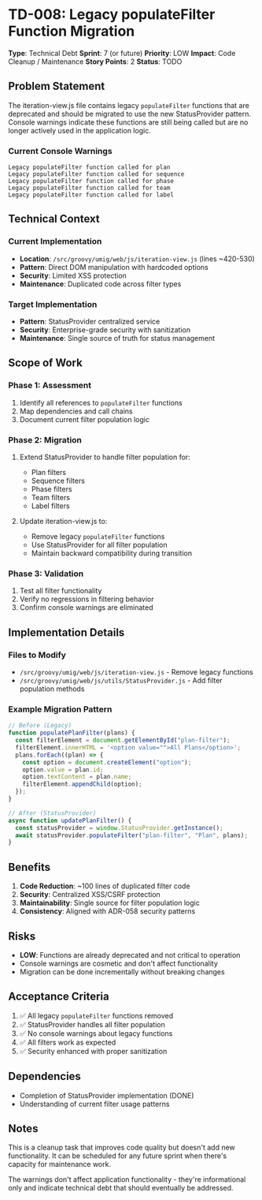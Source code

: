 # TD-008: Legacy populateFilter Function Migration

**Type**: Technical Debt
**Sprint**: 7 (or future)
**Priority**: LOW
**Impact**: Code Cleanup / Maintenance
**Story Points**: 2
**Status**: TODO

## Problem Statement

The iteration-view.js file contains legacy `populateFilter` functions that are deprecated and should be migrated to use the new StatusProvider pattern. Console warnings indicate these functions are still being called but are no longer actively used in the application logic.

### Current Console Warnings

```
Legacy populateFilter function called for plan
Legacy populateFilter function called for sequence
Legacy populateFilter function called for phase
Legacy populateFilter function called for team
Legacy populateFilter function called for label
```

## Technical Context

### Current Implementation

- **Location**: `/src/groovy/umig/web/js/iteration-view.js` (lines ~420-530)
- **Pattern**: Direct DOM manipulation with hardcoded options
- **Security**: Limited XSS protection
- **Maintenance**: Duplicated code across filter types

### Target Implementation

- **Pattern**: StatusProvider centralized service
- **Security**: Enterprise-grade security with sanitization
- **Maintenance**: Single source of truth for status management

## Scope of Work

### Phase 1: Assessment

1. Identify all references to `populateFilter` functions
2. Map dependencies and call chains
3. Document current filter population logic

### Phase 2: Migration

1. Extend StatusProvider to handle filter population for:
   - Plan filters
   - Sequence filters
   - Phase filters
   - Team filters
   - Label filters

2. Update iteration-view.js to:
   - Remove legacy `populateFilter` functions
   - Use StatusProvider for all filter population
   - Maintain backward compatibility during transition

### Phase 3: Validation

1. Test all filter functionality
2. Verify no regressions in filtering behavior
3. Confirm console warnings are eliminated

## Implementation Details

### Files to Modify

- `/src/groovy/umig/web/js/iteration-view.js` - Remove legacy functions
- `/src/groovy/umig/web/js/utils/StatusProvider.js` - Add filter population methods

### Example Migration Pattern

```javascript
// Before (Legacy)
function populatePlanFilter(plans) {
  const filterElement = document.getElementById("plan-filter");
  filterElement.innerHTML = '<option value="">All Plans</option>';
  plans.forEach((plan) => {
    const option = document.createElement("option");
    option.value = plan.id;
    option.textContent = plan.name;
    filterElement.appendChild(option);
  });
}

// After (StatusProvider)
async function updatePlanFilter() {
  const statusProvider = window.StatusProvider.getInstance();
  await statusProvider.populateFilter("plan-filter", "Plan", plans);
}
```

## Benefits

1. **Code Reduction**: ~100 lines of duplicated filter code
2. **Security**: Centralized XSS/CSRF protection
3. **Maintainability**: Single source for filter population logic
4. **Consistency**: Aligned with ADR-058 security patterns

## Risks

- **LOW**: Functions are already deprecated and not critical to operation
- Console warnings are cosmetic and don't affect functionality
- Migration can be done incrementally without breaking changes

## Acceptance Criteria

1. ✅ All legacy `populateFilter` functions removed
2. ✅ StatusProvider handles all filter population
3. ✅ No console warnings about legacy functions
4. ✅ All filters work as expected
5. ✅ Security enhanced with proper sanitization

## Dependencies

- Completion of StatusProvider implementation (DONE)
- Understanding of current filter usage patterns

## Notes

This is a cleanup task that improves code quality but doesn't add new functionality. It can be scheduled for any future sprint when there's capacity for maintenance work.

The warnings don't affect application functionality - they're informational only and indicate technical debt that should eventually be addressed.

